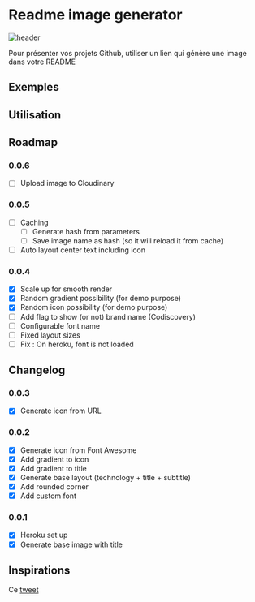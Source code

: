 # Readme image generator

![header](https://codiscovery-readme-header.herokuapp.com/api/actions/generate-image?titleColor=random&iconName=random&title=README%20Header%20Image&subtitleLine1=This%20image%20will%20be%20regenerated%20on%20every%20refresh.%20Try%20it%20!&subtitleLine2=Cette%20image%20sera%20regénérée%20à%20chaque%20chargement.%20Essaye%20!&technologies=Fastify,Canvas)

Pour présenter vos projets Github, utiliser un lien qui génère une image dans votre README

## Exemples

## Utilisation

## Roadmap

### 0.0.6

- [ ] Upload image to Cloudinary

### 0.0.5

- [ ] Caching
  - [ ] Generate hash from parameters
  - [ ] Save image name as hash (so it will reload it from cache)
- [ ] Auto layout center text including icon

### 0.0.4

- [x] Scale up for smooth render
- [x] Random gradient possibility (for demo purpose)
- [x] Random icon possibility (for demo purpose)
- [ ] Add flag to show (or not) brand name (Codiscovery)
- [ ] Configurable font name
- [ ] Fixed layout sizes
- [ ] Fix : On heroku, font is not loaded

## Changelog

### 0.0.3

- [x] Generate icon from URL

### 0.0.2

- [x] Generate icon from Font Awesome
- [x] Add gradient to icon
- [x] Add gradient to title
- [x] Generate base layout (technology + title + subtitle)
- [x] Add rounded corner
- [x] Add custom font

### 0.0.1

- [x] Heroku set up
- [x] Generate base image with title

## Inspirations

Ce [tweet](https://twitter.com/ospfranco/status/1516658032784166912)
